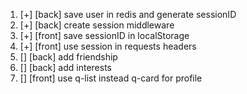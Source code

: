 1) [+] [back] save user in redis and generate sessionID 
2) [+] [back] create session middleware
3) [+] [front] save sessionID in localStorage 
4) [+] [front] use session in requests headers
5) [] [back] add friendship
6) [] [back] add interests
7) [] [front] use q-list instead q-card for profile
